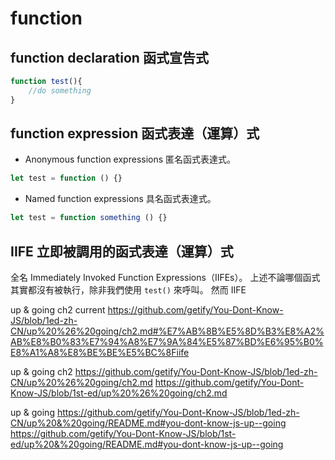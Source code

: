 # function
## function declaration 函式宣告式
```js
function test(){
    //do something
}
```
## function expression 函式表達（運算）式
- Anonymous function expressions 匿名函式表達式。
```js
let test = function () {}
```

- Named function expressions 具名函式表達式。
```js
let test = function something () {}
```

## IIFE 立即被調用的函式表達（運算）式
全名 Immediately Invoked Function Expressions（IIFEs）。
上述不論哪個函式其實都沒有被執行，除非我們使用 `test()` 來呼叫。
然而 IIFE

up & going ch2 current
https://github.com/getify/You-Dont-Know-JS/blob/1ed-zh-CN/up%20%26%20going/ch2.md#%E7%AB%8B%E5%8D%B3%E8%A2%AB%E8%B0%83%E7%94%A8%E7%9A%84%E5%87%BD%E6%95%B0%E8%A1%A8%E8%BE%BE%E5%BC%8Fiife

up & going ch2
https://github.com/getify/You-Dont-Know-JS/blob/1ed-zh-CN/up%20%26%20going/ch2.md
https://github.com/getify/You-Dont-Know-JS/blob/1st-ed/up%20%26%20going/ch2.md

up & going
https://github.com/getify/You-Dont-Know-JS/blob/1ed-zh-CN/up%20&%20going/README.md#you-dont-know-js-up--going
https://github.com/getify/You-Dont-Know-JS/blob/1st-ed/up%20&%20going/README.md#you-dont-know-js-up--going
